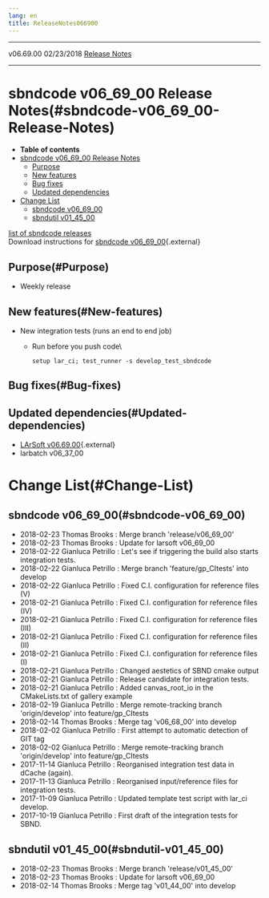 ```yaml
---
lang: en
title: ReleaseNotes066900
---
```


  ----------- ------------ -- -- ------------------------------------------------------
  v06.69.00   02/23/2018         [Release Notes](ReleaseNotes066900.html)
  ----------- ------------ -- -- ------------------------------------------------------



sbndcode v06\_69\_00 Release Notes(#sbndcode-v06_69_00-Release-Notes)
======================================================================================

-   **Table of contents**
-   [sbndcode v06\_69\_00 Release
    Notes](#sbndcode-v06_69_00-Release-Notes)
    -   [Purpose](#Purpose)
    -   [New features](#New-features)
    -   [Bug fixes](#Bug-fixes)
    -   [Updated dependencies](#Updated-dependencies)
-   [Change List](#Change-List)
    -   [sbndcode v06\_69\_00](#sbndcode-v06_69_00)
    -   [sbndutil v01\_45\_00](#sbndutil-v01_45_00)

[list of sbndcode
releases](List_of_SBND_code_releases.html)\
Download instructions for [sbndcode
v06\_69\_00](http://scisoft.fnal.gov/scisoft/bundles/sbnd/v06_69_00/sbndcode-v06_69_00.html){.external}



Purpose(#Purpose)
----------------------------------

-   Weekly release



New features(#New-features)
--------------------------------------------

-   New integration tests (runs an end to end job)
    -   Run before you push code\

            setup lar_ci; test_runner -s develop_test_sbndcode 



Bug fixes(#Bug-fixes)
--------------------------------------



Updated dependencies(#Updated-dependencies)
------------------------------------------------------------

-   [LArSoft
    v06.69.00](https://cdcvs.fnal.gov/redmine/projects/larsoft/wiki/ReleaseNotes066900){.external}
-   larbatch v06\_37\_00



Change List(#Change-List)
==========================================



sbndcode v06\_69\_00(#sbndcode-v06_69_00)
----------------------------------------------------------

-   2018-02-23 Thomas Brooks : Merge branch \'release/v06\_69\_00\'
-   2018-02-23 Thomas Brooks : Update for larsoft v06\_69\_00
-   2018-02-22 Gianluca Petrillo : Let\'s see if triggering the build
    also starts integration tests.
-   2018-02-22 Gianluca Petrillo : Merge branch \'feature/gp\_CItests\'
    into develop
-   2018-02-22 Gianluca Petrillo : Fixed C.I. configuration for
    reference files (V)
-   2018-02-21 Gianluca Petrillo : Fixed C.I. configuration for
    reference files (IV)
-   2018-02-21 Gianluca Petrillo : Fixed C.I. configuration for
    reference files (III)
-   2018-02-21 Gianluca Petrillo : Fixed C.I. configuration for
    reference files (II)
-   2018-02-21 Gianluca Petrillo : Fixed C.I. configuration for
    reference files (I)
-   2018-02-21 Gianluca Petrillo : Changed aestetics of SBND cmake
    output
-   2018-02-21 Gianluca Petrillo : Release candidate for integration
    tests.
-   2018-02-21 Gianluca Petrillo : Added canvas\_root\_io in the
    CMakeLists.txt of gallery example
-   2018-02-19 Gianluca Petrillo : Merge remote-tracking branch
    \'origin/develop\' into feature/gp\_CItests
-   2018-02-14 Thomas Brooks : Merge tag \'v06\_68\_00\' into develop
-   2018-02-02 Gianluca Petrillo : First attempt to automatic detection
    of GIT tag
-   2018-02-02 Gianluca Petrillo : Merge remote-tracking branch
    \'origin/develop\' into feature/gp\_CItests
-   2017-11-14 Gianluca Petrillo : Reorganised integration test data in
    dCache (again).
-   2017-11-13 Gianluca Petrillo : Reorganised input/reference files for
    integration tests.
-   2017-11-09 Gianluca Petrillo : Updated template test script with
    lar\_ci develop.
-   2017-10-19 Gianluca Petrillo : First draft of the integration tests
    for SBND.



sbndutil v01\_45\_00(#sbndutil-v01_45_00)
----------------------------------------------------------

-   2018-02-23 Thomas Brooks : Merge branch \'release/v01\_45\_00\'
-   2018-02-23 Thomas Brooks : Update for larsoft v06\_69\_00
-   2018-02-14 Thomas Brooks : Merge tag \'v01\_44\_00\' into develop
